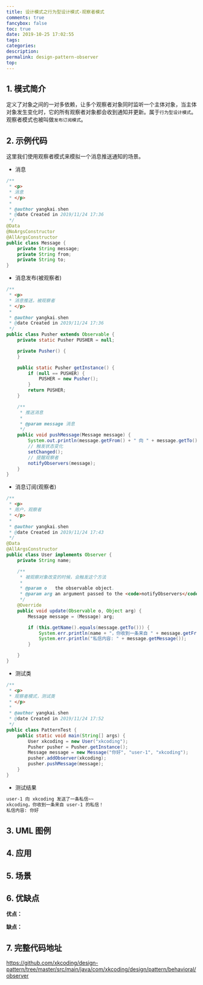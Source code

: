 ```yaml
---
title: 设计模式之行为型设计模式-观察者模式
comments: true
fancybox: false
toc: true
date: 2019-10-25 17:02:55
tags:
categories:
description:
permalink: design-pattern-observer
top:
---
```

## 1. 模式简介

定义了对象之间的一对多依赖，让多个观察者对象同时监听一个主体对象，当主体对象发生变化时，它的所有观察者对象都会收到通知并更新。属于`行为型设计模式`。观察者模式也被叫做`发布订阅模式`。

<!--more-->

## 2. 示例代码

这里我们使用观察者模式来模拟一个消息推送通知的场景。

- 消息

```java
/**
 * <p>
 * 消息
 * </p>
 *
 * @author yangkai.shen
 * @date Created in 2019/11/24 17:36
 */
@Data
@NoArgsConstructor
@AllArgsConstructor
public class Message {
    private String message;
    private String from;
    private String to;
}
```

- 消息发布(被观察者)

```java
/**
 * <p>
 * 消息推送，被观察者
 * </p>
 *
 * @author yangkai.shen
 * @date Created in 2019/11/24 17:36
 */
public class Pusher extends Observable {
    private static Pusher PUSHER = null;

    private Pusher() {
    }

    public static Pusher getInstance() {
        if (null == PUSHER) {
            PUSHER = new Pusher();
        }
        return PUSHER;
    }

    /**
     * 推送消息
     *
     * @param message 消息
     */
    public void pushMessage(Message message) {
        System.out.println(message.getFrom() + " 向 " + message.getTo() + " 发送了一条私信~~");
        // 触发状态变化
        setChanged();
        // 提醒观察者
        notifyObservers(message);
    }
}
```

- 消息订阅(观察者)

```java
/**
 * <p>
 * 用户，观察者
 * </p>
 *
 * @author yangkai.shen
 * @date Created in 2019/11/24 17:43
 */
@Data
@AllArgsConstructor
public class User implements Observer {
    private String name;

    /**
     * 被观察对象改变的时候，会触发这个方法
     *
     * @param o   the observable object.
     * @param arg an argument passed to the <code>notifyObservers</code>
     */
    @Override
    public void update(Observable o, Object arg) {
        Message message = (Message) arg;

        if (this.getName().equals(message.getTo())) {
            System.err.println(name + "，你收到一条来自 " + message.getFrom() + " 的私信！");
            System.err.println("私信内容: " + message.getMessage());
        }

    }
}
```

- 测试类

```java
/**
 * <p>
 * 观察者模式，测试类
 * </p>
 *
 * @author yangkai.shen
 * @date Created in 2019/11/24 17:52
 */
public class PatternTest {
    public static void main(String[] args) {
        User xkcoding = new User("xkcoding");
        Pusher pusher = Pusher.getInstance();
        Message message = new Message("你好", "user-1", "xkcoding");
        pusher.addObserver(xkcoding);
        pusher.pushMessage(message);
    }
}
```

- 测试结果

```bash
user-1 向 xkcoding 发送了一条私信~~
xkcoding，你收到一条来自 user-1 的私信！
私信内容: 你好
```

## 3. UML 图例


## 4. 应用

## 5. 场景


## 6. 优缺点

**优点：**

**缺点：**

## 7. 完整代码地址

https://github.com/xkcoding/design-pattern/tree/master/src/main/java/com/xkcoding/design/pattern/behavioral/observer


